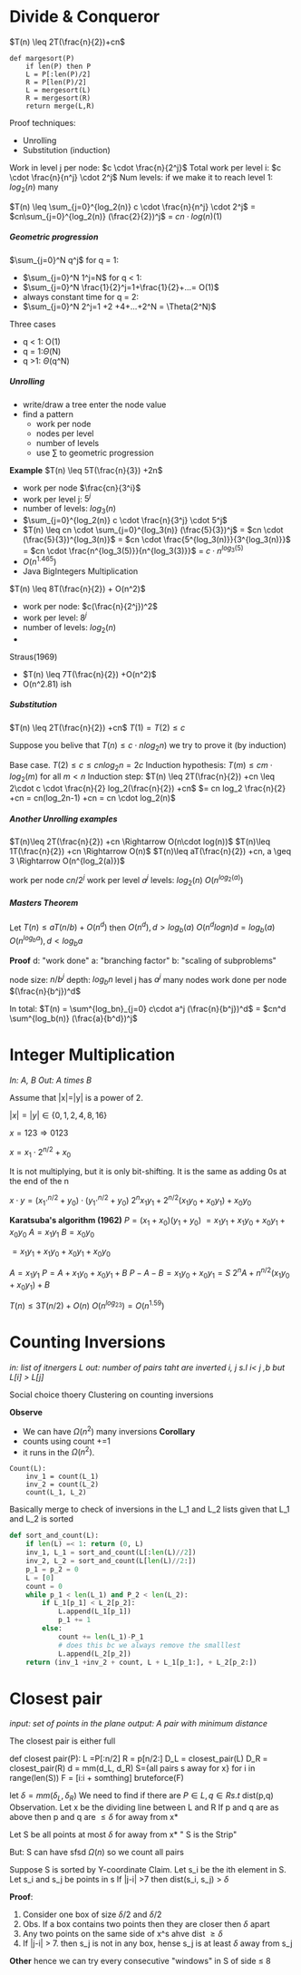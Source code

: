 # Divide & Conqueror

$T(n) \leq 2T(\frac{n}{2})+cn$ 
```
def margesort(P)
	if len(P) then P
	L = P[:len(P)/2]
	R = P[len(P)/2]
	L = mergesort(L)	
	R = mergesort(R)
	return merge(L,R)
```

Proof techniques:
- Unrolling
- Substitution (induction)

Work in level j per node: $c \cdot \frac{n}{2^j}$ 
Total work per level i: $c \cdot \frac{n}{n^j} \cdot 2^j$
Num levels: if we make it to reach level 1: $log_2(n)$ many

$T(n) \leq \sum_{j=0}^{log_2(n)} c \cdot \frac{n}{n^j} \cdot 2^j$ = $cn\sum_{j=0}^{log_2(n)} (\frac{2}{2})^j$ = $cn \cdot log(n)(1)$

##### Geometric progression
$\sum_{j=0}^N q^j$ 
for q = 1:
- $\sum_{j=0}^N 1^j=N$ 
for q < 1:
- $\sum_{j=0}^N \frac{1}{2}^j=1+\frac{1}{2}+...= O(1)$ 
- always constant time
for q = 2:
- $\sum_{j=0}^N 2^j=1 +2 +4+...+2^N = \Theta(2^N)$ 

Three cases
- q < 1: O(1)
- q = 1:$\Theta$(N)
- q >1: $\Theta$(q^N)


##### Unrolling
- write/draw a tree enter the node value
- find a pattern
	- work per node
	- nodes per level
	- number of levels
	- use $\sum$ to geometric progression


**Example**
$T(n) \leq 5T(\frac{n}{3}) +2n$
- work per node $\frac{cn}{3^i}$
- work per level j: $5^j$
- number of levels: $log_3(n)$
- $\sum_{j=0}^{log_2(n)} c \cdot \frac{n}{3^j} \cdot 5^j$ 
- $T(n) \leq cn \cdot \sum_{j=0}^{log_3(n)} (\frac{5}{3})^j$ = $cn \cdot (\frac{5}{3})^{log_3(n)}$ = $cn \cdot \frac{5^{log_3(n)}}{3^{log_3(n)}}$ = $cn \cdot \frac{n^{log_3(5)}}{n^{log_3(3)}}$ = $c \cdot n^{log_3(5)}$
- $O(n^{1.465})$
- Java BigIntegers Multiplication

$T(n) \leq 8T(\frac{n}{2}) + O(n^2)$ 
- work per node: $c(\frac{n}{2^j})^2$
- work per level: $8^j$
- number of levels: $log_2(n)$
- 

Straus(1969)
- $T(n) \leq 7T(\frac{n}{2}) +O(n^2)$
- O(n^2.81) ish


##### Substitution
$T(n) \leq 2T(\frac{n}{2}) +cn$
$T(1) = T(2) \leq c$

Suppose you belive that $T(n) \leq c \cdot n log_2 n)$ we try to prove it (by induction)

Base case. $T(2) \leq c \leq cnlog_2n =2c$
Induction hypothesis: $T(m) \leq cm\cdot log_2(m)$ for all $m<n$
Induction step: $T(n) \leq 2T(\frac{n}{2}) +cn \leq 2\cdot c \cdot \frac{n}{2} log_2(\frac{n}{2}) +cn$ 
	$= cn log_2 \frac{n}{2} +cn = cn(log_2n-1) +cn = cn \cdot log_2(n)$ 

##### Another Unrolling examples
$T(n)\leq 2T(\frac{n}{2}) +cn \Rightarrow O(n\cdot log(n))$
$T(n)\leq 1T(\frac{n}{2}) +cn \Rightarrow O(n)$
$T(n)\leq aT(\frac{n}{2}) +cn, a \geq 3 \Rightarrow O(n^{log_2(a)})$

work per node $cn/2^j$ 
work per level $a^j$ 
levels: $log_2(n)$
$O(n^{log_2(a)})$


##### Masters Theorem
Let $T(n) \leq a T(n/b) +O(n^d)$
then
$O(n^d), d>log_b(a)$
$O(n^dlogn) d=log_b(a)$
$O(n^{log_ba}), d < log_ba$

**Proof**
d: "work done"
a: "branching factor"
b: "scaling of subproblems"

node size: $n/b^j$
depth: $log_bn$
level j has $a^j$ many nodes
work done per node $(\frac{n}{b^j})^d$ 

In total: $T(n) = \sum^{log_bn}_{j=0} c\cdot a^j (\frac{n}{b^j})^d$ = $cn^d \sum^{log_b(n)} (\frac{a}{b^d})^j$ 


# Integer Multiplication
*In: A, B*
*Out: A times B*

Assume that |x|=|y| is a power of 2.

$|x|=|y| \in \{0,1,2,4,8,16\}$

$x = 123 \Rightarrow 0123$

$x = x_1 \cdot 2^{n/2} + x_0$

It is not multiplying, but it is only bit-shifting. It is the same as adding 0s at the end of the n

$x\cdot y = (x_1 \cdot^{n/2} + y_0)\cdot(y_1 \cdot^{n/2} + y_0)$
$2^nx_1y_1 + 2^{n/2}(x_1y_0 + x_0y_1) +x_0y_0$ 


**Karatsuba's algorithm (1962)**
$P = (x_1 + x_0)(y_1 + y_0)$
	$= x_1y_1+ x_1y_0 + x_0y_1 + x_0y_0$
	$A = x_1y_1$
	$B = x_0y_0$
  
$= x_1y_1+ x_1y_0 + x_0y_1 + x_0y_0$

$A = x_1y_1$
$P = A + x_1y_0 + x_0y_1 + B$
$P - A - B = x_1y_0 + x_0y_1 = S$
$2^nA+ n^{n/2}(x_1y_0 + x_0y_1) + B$

$T(n) \leq 3T(n/2)+O(n)$
$O(n^{log_23}) = O(n^{1.59})$ 


# Counting Inversions
*in: list of itnergers L*
*out: number of pairs taht are inverted i, j s.l i< j ,b but L\[i] > L\[j]*

Social choice thoery
Clustering on counting inversions

**Observe**
- We can have $\Omega (n^2)$ many inversions
**Corollary**
- counts using count +=1
- it runs in the $\Omega (n^2)$.

```psudo
Count(L):
	inv_1 = count(L_1)
	inv_2 = count(L_2)
	count(L_1, L_2)	
```

Basically merge to check of inversions in the L_1 and L_2 lists given that L_1 and L_2 is sorted

```python
def sort_and_count(L):
	if len(L) =< 1: return (0, L)
	inv_1, L_1 = sort_and_count(L[:len(L)//2])
	inv_2, L_2 = sort_and_count(L[len(L)//2:])
	p_1 = p_2 = 0
	L = [0]
	count = 0
	while p_1 < len(L_1) and P_2 < len(L_2):
		if L_1[p_1] < L_2[p_2]:
			L.append(L_1[p_1])
			p_1 += 1
		else:
			count += len(L_1)-P_1
			# does this bc we always remove the smalllest
			L.append(L_2[p_2])
	return (inv_1 +inv_2 + count, L + L_1[p_1:], + L_2[p_2:])
```


# Closest pair 
*input: set of points in the plane*
*output: A pair with minimum distance*

The closest pair is either full

def closest pair(P):
	L =P\[:n/2] 
	R = p\[n/2:]
	D_L = closest_pair(L)
	D_R = closest_pair(R)
	d = mm(d_L, d_R)
	S={all pairs s away for x}
	for i in range(len(S))
		F = \[i:i + somthing]
		bruteforce(F)

let $\delta = mm(\delta_L, \delta_R)$
We need to find if there are
	$P \in L, q\in R s.t$
		dist(p,q)
Observation. Let x be the dividing line between L and R
If p and q are as above then p and q are $\leq \delta$ for away from x*

Let S be all points at most $\delta$ for away from x* " S is the Strip"

But: S can have sfsd $\Omega(n)$ so we count all pairs

Suppose S is sorted by Y-coordinate
	Claim. Let s_i be the ith element in S.
		Let s_i and s_j be points in s
		If |j-i| >7 then dist(s_i, s_j) > $\delta$


**Proof**:
1. Consider one box of size $\delta / 2$ and $\delta / 2$
2. Obs. If a box  contains two points then they are closer then $\delta$ apart
3. Any two points on the same side of x^s ahve dist $\geq \delta$
4. If |j-i| > 7. then s_j is not in any box, hense s_j is at least $\delta$ away from s_j

**Other**
hence we can try every consecutive "windows" in S of side $\leq$ 8